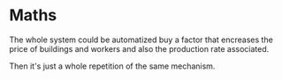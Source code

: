 # Maths

The whole system could be automatized buy a factor that encreases the price of buildings and workers and also the production rate associated.

Then it's just a whole repetition of the same mechanism.